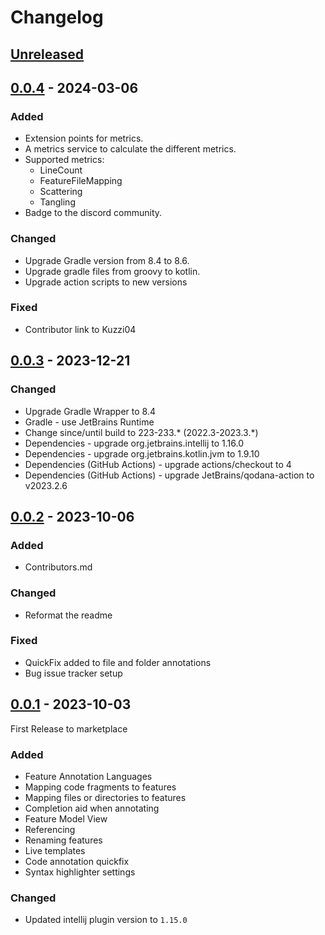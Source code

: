 # Changelog

## [Unreleased]

## [0.0.4] - 2024-03-06

### Added

- Extension points for metrics.
- A metrics service to calculate the different metrics.
- Supported metrics:
  - LineCount 
  - FeatureFileMapping 
  - Scattering 
  - Tangling
- Badge to the discord community.

### Changed

- Upgrade Gradle version from 8.4 to 8.6.
- Upgrade gradle files from groovy to kotlin. 
- Upgrade action scripts to new versions

### Fixed

- Contributor link to Kuzzi04

## [0.0.3] - 2023-12-21

### Changed

- Upgrade Gradle Wrapper to 8.4
- Gradle - use JetBrains Runtime
- Change since/until build to 223-233.* (2022.3-2023.3.*)
- Dependencies - upgrade org.jetbrains.intellij to 1.16.0
- Dependencies - upgrade org.jetbrains.kotlin.jvm to 1.9.10
- Dependencies (GitHub Actions) - upgrade actions/checkout to 4
- Dependencies (GitHub Actions) - upgrade JetBrains/qodana-action to v2023.2.6

## [0.0.2] - 2023-10-06

### Added

- Contributors.md

### Changed

- Reformat the readme

### Fixed

- QuickFix added to file and folder annotations
- Bug issue tracker setup

## [0.0.1] - 2023-10-03

First Release to marketplace

### Added

- Feature Annotation Languages
- Mapping code fragments to features
- Mapping files or directories to features
- Completion aid when annotating
- Feature Model View
- Referencing
- Renaming features
- Live templates
- Code annotation quickfix
- Syntax highlighter settings

### Changed

- Updated intellij plugin version to ```1.15.0```

[Unreleased]: https://github.com/isselab/HAnS/compare/v0.0.4...HEAD
[0.0.4]: https://github.com/isselab/HAnS/compare/v0.0.3...v0.0.4
[0.0.3]: https://github.com/isselab/HAnS/compare/v0.0.2...v0.0.3
[0.0.2]: https://github.com/isselab/HAnS/compare/v0.0.1...v0.0.2
[0.0.1]: https://github.com/isselab/HAnS/commits/v0.0.1
